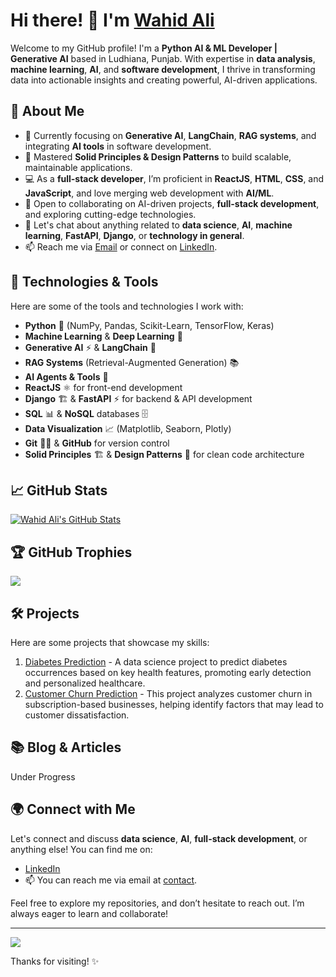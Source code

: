 # Hi there! 👋 I'm [Wahid Ali](https://github.com/w7Ali)

Welcome to my GitHub profile! I'm a **Python AI & ML Developer | Generative AI** based in Ludhiana, Punjab. With expertise in **data analysis**, **machine learning**, **AI**, and **software development**, I thrive in transforming data into actionable insights and creating powerful, AI-driven applications.

## 🌱 About Me

- 🔭 Currently focusing on **Generative AI**, **LangChain**, **RAG systems**, and integrating **AI tools** in software development.
- 🌱 Mastered **Solid Principles & Design Patterns** to build scalable, maintainable applications.
- 💻 As a **full-stack developer**, I’m proficient in **ReactJS**, **HTML**, **CSS**, and **JavaScript**, and love merging web development with **AI/ML**.
- 👯 Open to collaborating on AI-driven projects, **full-stack development**, and exploring cutting-edge technologies.
- 💬 Let's chat about anything related to **data science**, **AI**, **machine learning**, **FastAPI**, **Django**, or **technology in general**.
- 📫 Reach me via [Email](mailto:mr.wahidali7c@gmail.com) or connect on [LinkedIn](https://www.linkedin.com/in/mr-wahid-ali-7c/).

## 🚀 Technologies & Tools

Here are some of the tools and technologies I work with:

- **Python** 🐍 (NumPy, Pandas, Scikit-Learn, TensorFlow, Keras)
- **Machine Learning** & **Deep Learning** 🤖
- **Generative AI** ⚡️ & **LangChain** 🔗
- **RAG Systems** (Retrieval-Augmented Generation) 📚
- **AI Agents & Tools** 🧠
- **ReactJS** ⚛️ for front-end development
- **Django** 🏗️ & **FastAPI** ⚡️ for backend & API development
- **SQL** 📊 & **NoSQL** databases 🗄️
- **Data Visualization** 📈 (Matplotlib, Seaborn, Plotly)
- **Git** 🧑‍💻 & **GitHub** for version control
- **Solid Principles** 🏗️ & **Design Patterns** 🧩 for clean code architecture

## 📈 GitHub Stats

[![Wahid Ali's GitHub Stats](https://github-readme-stats.vercel.app/api?username=w7Ali&show_icons=true&theme=radical)](https://github.com/w7Ali)

## 🏆 GitHub Trophies
![](https://github-profile-trophy.vercel.app/?username=w7Ali&theme=radical&no-frame=false&no-bg=false&margin-w=4)

## 🛠️ Projects

Here are some projects that showcase my skills:

1. [Diabetes Prediction](https://github.com/w7Ali/DataScience_ML/blob/main/Diabetes_Predicition/Diabetes.png) - A data science project to predict diabetes occurrences based on key health features, promoting early detection and personalized healthcare.
2. [Customer Churn Prediction](https://github.com/w7Ali/DataScience_ML/blob/main/Customer_Chunk_Prediction/streamlit-app.gif) - This project analyzes customer churn in subscription-based businesses, helping identify factors that may lead to customer dissatisfaction.

## 📚 Blog & Articles
Under Progress

## 🌍 Connect with Me

Let's connect and discuss **data science**, **AI**, **full-stack development**, or anything else! You can find me on:

- [LinkedIn](https://www.linkedin.com/in/mr-wahid-ali-7c)
- 📫 You can reach me via email at [contact](mailto:mr.wahidali7c@gmail.com).

Feel free to explore my repositories, and don’t hesitate to reach out. I’m always eager to learn and collaborate!

---

![](https://visitcount.itsvg.in)

Thanks for visiting! ✨
